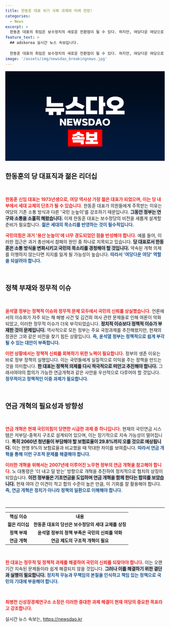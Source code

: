 ```yaml
---
title: 한동훈 대표 위기 극복 과제와 미래 전망!
categories:
  - News
excerpt: >
  한동훈 대표의 취임은 보수정치의 새로운 전환점이 될 수 있다. 하지만, 여당다운 여당으로 거듭나기 위해서는 실종된 개혁 정책을 복원하고, 정무적 이슈를 해결해야 한다. 3대 개혁, 특히 연금개혁의 필요성이 강조된다.
feature_text: >
  ## adskorea 실시간 뉴스 속보입니다.

  한동훈 대표의 취임은 보수정치의 새로운 전환점이 될 수 있다. 하지만, 여당다운 여당으로 거듭나기 위해서는 실종된 개혁 정책을 복원하고, 정무적 이슈를 해결해야 한다. 3대 개혁, 특히 연금개혁의 필요성이 강조된다.
image: '/assets/img/newsdao_breakingnews.jpg'
---
```


<p><img src="/assets/img/newsdao_breakingnews.jpg" alt="adskorea 속보" /></p>

<h2 data-ke-size="size26">한동훈의 당 대표직과 젊은 리더십</h2>

<p data-ke-size="size16">&nbsp;</p>

<p><b><span style="color: #ee2323;">한동훈 신임 대표는 1973년생으로, 여당 역사상 가장 젊은 대표가 되었으며, 이는 당 내부에서 세대 교체의 단초가 될 수 있습니다.</span></b> 한동훈 대표가 의원들에게 주목받는 이유는 여당의 기존 소통 방식과 다른 '국민 눈높이'를 강조하기 때문입니다. <b><span style="background-color: #21538527;">그동안 정부는 연구와 소통을 소홀히 해왔습니다.</span></b> 이제 한동훈 대표는 보수정당의 비전을 새롭게 설계할 준비가 필요합니다. <b><span style="color: #1a5490;">젊은 세대의 목소리를 반영하는 것이 필수적입니다.</span></b> </p>

<p><b><span style="color: #ee2323;">국민의힘은 과거 '용산 눈높이'에 너무 경도되었던 점을 반성해야 합니다.</span></b> 예를 들어, 이러한 접근은 과거 총선에서 참패의 원인 중 하나로 지목되고 있습니다. <b><span style="background-color: #21538527;">당 대표로서 한동훈은 소통 방식을 변화시키고 국민의 목소리를 경청해야 할 것입니다.</span></b> 약속된 개혁 의제를 이행하지 않는다면 지지를 잃게 될 가능성이 높습니다. <b><span style="color: #1a5490;">따라서 '여당다운 여당' 역할을 되살려야 합니다.</span></b></p>

<p data-ke-size="size16">&nbsp;</p>

<h2 data-ke-size="size26">정책 부재와 정무적 이슈</h2>

<p data-ke-size="size16">&nbsp;</p>

<p><b><span style="color: #ee2323;">윤석열 정부는 정책적 이슈와 정무적 문제 모두에서 국민의 신뢰를 상실했습니다.</span></b> 언론에서의 이슈화가 자주 되는 채 해병 사건 및 김건희 여사 관련 문제들로 인해 여론이 악화되었고, 이러한 정무적 이슈가 더욱 부각되었습니다. <b><span style="background-color: #21538527;">정치적 이슈보다 정책적 이슈가 부재한 것이 문제입니다.</span></b> 역사적으로 모든 정부는 주요 국정과제를 추진해왔지만, 현재의 정권은 그와 같은 비전을 찾기 힘든 상황입니다. <b><span style="color: #1a5490;">즉, 윤석열 정부는 정책적으로 쉽게 부각될 수 있는 대안이 부족합니다.</span></b></p>

<p><b><span style="color: #ee2323;">이런 상황에서는 정책적 신뢰를 회복하기 위한 노력이 필요합니다.</span></b> 정부의 생존 이유는 바로 정부 정책의 실행입니다. 이는 국민들에게 실질적으로 이익을 주는 정책을 만드는 것을 의미합니다. <b><span style="background-color: #21538527;">한 대표는 정책적 의제를 다시 적극적으로 떠안고 추진해야 합니다.</span></b> 그래서여야의 합의가 가능한 연금개혁과 같은 사안을 우선적으로 다루어야 할 것입니다. <b><span style="color: #1a5490;">정무적이고 정책적인 이중 과제가 필요합니다.</span></b></p>

<p data-ke-size="size16">&nbsp;</p>

<h2 data-ke-size="size26">연금 개혁의 필요성과 방향성</h2>

<p data-ke-size="size16">&nbsp;</p>

<p><b><span style="color: #ee2323;">연금 개혁은 현재 국민의힘이 당면한 시급한 과제 중 하나입니다.</span></b> 현재의 국민연금 시스템은 저부담-중복지 구조로 설계되어 있으며, 이는 장기적으로 지속 가능성이 떨어집니다. <b><span style="background-color: #21538527;">특히 2060년 청년들이 부담해야 할 보험료율이 29.8%까지 오를 것으로 예상됩니다.</span></b> 이는 현행 9%의 보험료율과 비교했을 때 막대한 차이를 보여줍니다. <b><span style="color: #1a5490;">따라서 연금 개혁을 통해 이런 구조적 문제를 해결해야 합니다.</span></b></p>

<p><b><span style="color: #ee2323;">이러한 개혁을 위해서는 2007년에 이루어진 노무현 정부의 연금 개혁을 참고해야 합니다.</span></b> 노 대통령은 '더 내고 덜 받는' 방향으로 개혁을 추진하여 정치적으로 협치의 상징이 되었습니다. <b><span style="background-color: #21538527;">이전 정부들은 기초연금을 도입하며 연금 개혁을 함께 한다는 합의를 보았습니다.</span></b> 현재 여야 간 이견이 적고 합의 수준이 높은 만큼, 이 기회를 잘 활용해야 합니다. <b><span style="color: #1a5490;">즉, 연금 개혁은 정치가 아니라 정책의 일환으로 이해해야 합니다.</span></b></p>

<p data-ke-size="size16">&nbsp;</p>

<hr>

<table style="width: 100%; border-collapse: collapse;">
<tbody>
<tr>
<td style="text-align: center; height: 17px;"><b>핵심 이슈</b></td>
<td style="text-align: center; height: 17px;"><b>내용</b></td>
</tr>
<tr>
<td style="text-align: center; height: 17px;"><b>젊은 리더십</b></td>
<td style="text-align: center; height: 17px;"><b>한동훈 대표의 당선은 보수정당의 세대 교체를 상징</b></td>
</tr>
<tr>
<td style="text-align: center; height: 17px;"><b>정책 부재</b></td>
<td style="text-align: center; height: 17px;"><b>윤석열 정부의 정책 부족은 국민의 신뢰를 약화</b></td>
</tr>
<tr>
<td style="text-align: center; height: 17px;"><b>연금 개혁</b></td>
<td style="text-align: center; height: 17px;"><b>연금 제도의 구조적 개혁이 필요</b></td>
</tr>
</tbody>
</table>

<p data-ke-size="size16">&nbsp;</p>

<p><b><span style="color: #ee2323;">한 대표는 정무적 및 정책적 과제를 해결하여 국민의 신뢰를 되찾아야 합니다.</span></b> 이는 오랜 기간 지속된 문제들이라 쉽게 해결되지 않을 것입니다. <b><span style="background-color: #21538527;">그러나 이를 해결하기 위한 결단과 실행이 필요합니다.</span></b> <b><span style="color: #1a5490;">정치적 무능과 무책임의 본질을 인식하고 책임 있는 정책으로 국민의 기대에 부응해야 합니다.</span></b> </p>

<p data-ke-size="size16">&nbsp;</p>

<p><b><span style="color: #ee2323;">최병천 신성장경제연구소 소장은 이러한 중대한 과제 해결이 현재 여당의 중요한 목표라고 강조합니다.</span></b></p>
실시간 뉴스 속보는, <a href="https://newsdao.kr" rel="dofollow">https://newsdao.kr</a>



